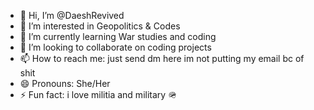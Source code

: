 * 👋 Hi, I’m @DaeshRevived
* 👀 I’m interested in Geopolitics & Codes 
* 🌱 I’m currently learning War studies and coding 
* 💞️ I’m looking to collaborate on coding projects 
* 📫 How to reach me: just send dm here im not putting my email bc of shit 
* 😄 Pronouns: She/Her
* ⚡ Fun fact: i love militia and military 🪖 

<!---
DaeshRevived/DaeshRevived is a ✨ special ✨ repository because its `README.md` (this file) appears on your GitHub profile.
You can click the Preview link to take a look at your changes.
--->
